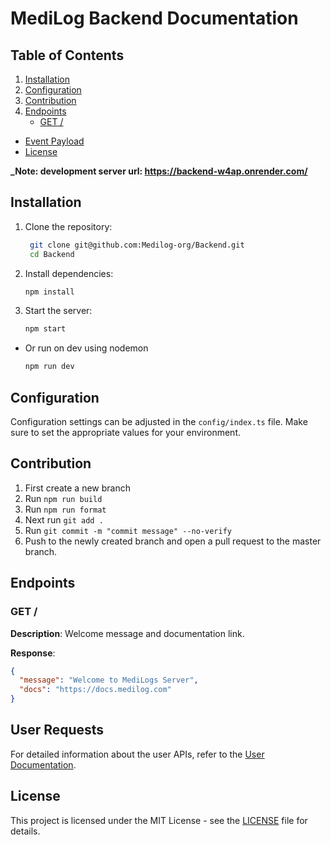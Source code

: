 # MediLog Backend Documentation

## Table of Contents

1. [Installation](#installation)
2. [Configuration](#configuration)
3. [Contribution](#contribution)
4. [Endpoints](#endpoints)
   - [GET /](#get-)

- [Event Payload](#event-payload)
- [License](#license)

**_Note: development server url: https://backend-w4ap.onrender.com/**

## Installation

1. Clone the repository:

   ```bash
    git clone git@github.com:Medilog-org/Backend.git
    cd Backend 
   ```

2. Install dependencies:

   ```bash
   npm install
   ```

3. Start the server:
   ```bash
   npm start
   ```

- Or run on dev using nodemon
  ```bash
  npm run dev
  ```

## Configuration

Configuration settings can be adjusted in the `config/index.ts` file. Make sure to set the appropriate values for your environment.

## Contribution

1. First create a new branch
2. Run `npm run build`
3. Run `npm run format`
4. Next run `git add .`
5. Run `git commit -m "commit message" --no-verify`
6. Push to the newly created branch and open a pull request to the master branch.

## Endpoints

### GET /

**Description**: Welcome message and documentation link.

**Response**:

```json
{
  "message": "Welcome to MediLogs Server",
  "docs": "https://docs.medilog.com"
}
```

## User Requests

For detailed information about the user APIs, refer to the [User Documentation](./docs/user_endpoints.md).


## License

This project is licensed under the MIT License - see the [LICENSE](LICENSE) file for details.